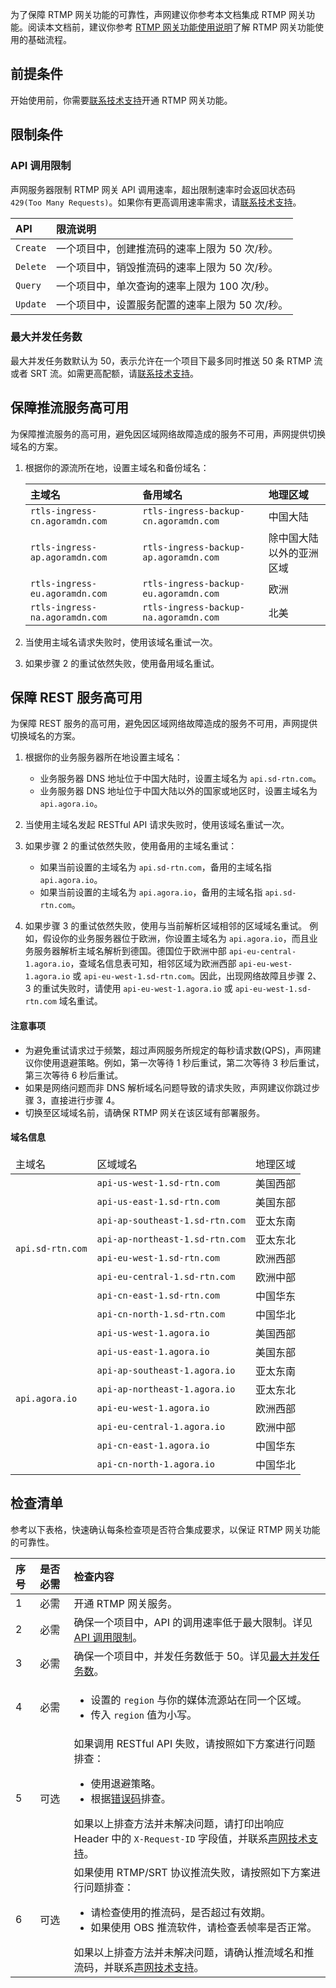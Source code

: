 为了保障 RTMP 网关功能的可靠性，声网建议你参考本文档集成 RTMP 网关功能。阅读本文档前，建议你参考 [RTMP 网关功能使用说明](restapi)了解 RTMP 网关功能使用的基础流程。

## 前提条件

开始使用前，你需要[联系技术支持](/cn/Agora%20Platform/ticket)开通 RTMP 网关功能。

## 限制条件

### API 调用限制

声网服务器限制 RTMP 网关 API 调用速率，超出限制速率时会返回状态码 `429(Too Many Requests)`。如果你有更高调用速率需求，请[联系技术支持](/cn/Agora%20Platform/ticket)。

| API      | 限流说明                                                     |
| :------- | :----------------------------------------------------------- |
| `Create` | 一个项目中，创建推流码的速率上限为 50 次/秒。 |
| `Delete` | 一个项目中，销毁推流码的速率上限为 50 次/秒。           |
| `Query`   | 一个项目中，单次查询的速率上限为 100 次/秒。 |
| `Update`   | 一个项目中，设置服务配置的速率上限为 50 次/秒。 |

### 最大并发任务数

最大并发任务数默认为 50，表示允许在一个项目下最多同时推送 50 条 RTMP 流或者 SRT 流。如需更高配额，请[联系技术支持](/cn/Agora%20Platform/ticket)。

## 保障推流服务高可用

为保障推流服务的高可用，避免因区域网络故障造成的服务不可用，声网提供切换域名的方案。

1. 根据你的源流所在地，设置主域名和备份域名：

    | 主域名                       | 备用域名                            | 地理区域    |
    | :--------------------------- | :---------------------------------- | :---------- |
    | `rtls-ingress-cn.agoramdn.com` | `rtls-ingress-backup-cn.agoramdn.com` | 中国大陆    |
    | `rtls-ingress-ap.agoramdn.com` | `rtls-ingress-backup-ap.agoramdn.com` | 除中国大陆以外的亚洲区域 |
    | `rtls-ingress-eu.agoramdn.com` | `rtls-ingress-backup-eu.agoramdn.com` | 欧洲   |
    | `rtls-ingress-na.agoramdn.com` | `rtls-ingress-backup-na.agoramdn.com` | 北美   |

2. 当使用主域名请求失败时，使用该域名重试一次。
3. 如果步骤 2 的重试依然失败，使用备用域名重试。

## 保障 REST 服务高可用

为保障 REST 服务的高可用，避免因区域网络故障造成的服务不可用，声网提供切换域名的方案。

1. 根据你的业务服务器所在地设置主域名：

   - 业务服务器 DNS 地址位于中国大陆时，设置主域名为 `api.sd-rtn.com`。
   - 业务服务器 DNS 地址位于中国大陆以外的国家或地区时，设置主域名为 `api.agora.io`。

2. 当使用主域名发起 RESTful API 请求失败时，使用该域名重试一次。

3. 如果步骤 2 的重试依然失败，使用备用的主域名重试：

   - 如果当前设置的主域名为 `api.sd-rtn.com`，备用的主域名指 `api.agora.io`。
   - 如果当前设置的主域名为 `api.agora.io`，备用的主域名指 `api.sd-rtn.com`。

4. 如果步骤 3 的重试依然失败，使用与当前解析区域相邻的区域域名重试。
   例如，假设你的业务服务器位于欧洲，你设置主域名为 `api.agora.io`，而且业务服务器解析主域名解析到德国。德国位于欧洲中部 `api-eu-central-1.agora.io`，查域名信息表可知，相邻区域为欧洲西部 `api-eu-west-1.agora.io` 或 `api-eu-west-1.sd-rtn.com`。因此，出现网络故障且步骤 2、3 的重试失败时，请使用 `api-eu-west-1.agora.io` 或 `api-eu-west-1.sd-rtn.com` 域名重试。

#### 注意事项

- 为避免重试请求过于频繁，超过声网服务所规定的每秒请求数(QPS)，声网建议你使用退避策略。例如，第一次等待 1 秒后重试，第二次等待 3 秒后重试，第三次等待 6 秒后重试。
- 如果是网络问题而非 DNS 解析域名问题导致的请求失败，声网建议你跳过步骤 3，直接进行步骤 4。
- 切换至区域域名前，请确保 RTMP 网关在该区域有部署服务。

#### 域名信息

<table>
 <thead>
 <tr>
  <td>主域名</td>
  <td>区域域名</td>
  <td>地理区域</td>
 </tr>
 </thead>
 <tbody>
 <tr>
  <td rowspan=8><code>api.sd-rtn.com</code></td>
  <td><code>api-us-west-1.sd-rtn.com</code></td>
  <td>美国西部</td>
 </tr>
 <tr>
  <td><code>api-us-east-1.sd-rtn.com</code></td>
  <td>美国东部</td>
 </tr>
 <tr>
  <td><code>api-ap-southeast-1.sd-rtn.com</code></td>
  <td>亚太东南</td>
 </tr>
 <tr>
  <td><code>api-ap-northeast-1.sd-rtn.com</code></td>
  <td>亚太东北</td>
 </tr>
 <tr>
  <td><code>api-eu-west-1.sd-rtn.com</code></td>
  <td>欧洲西部</td>
 </tr>
 <tr>
  <td><code>api-eu-central-1.sd-rtn.com</code></td>
  <td>欧洲中部</td>
 </tr>
 <tr>
  <td><code>api-cn-east-1.sd-rtn.com</code></td>
  <td>中国华东</td>
 </tr>
 <tr>
  <td><code>api-cn-north-1.sd-rtn.com</code></td>
  <td>中国华北</td>
 </tr>
 <tr>
  <td rowspan=8><code>api.agora.io</code></td>
  <td><code>api-us-west-1.agora.io</code></td>
  <td>美国西部</td>
 </tr>
 <tr>
  <td><code>api-us-east-1.agora.io</code></td>
  <td>美国东部</td>
 </tr>
 <tr>
  <td><code>api-ap-southeast-1.agora.io</code></td>
  <td>亚太东南</td>
 </tr>
 <tr>
  <td><code>api-ap-northeast-1.agora.io</code></td>
  <td>亚太东北</td>
 </tr>
 <tr>
  <td><code>api-eu-west-1.agora.io</code></td>
  <td>欧洲西部</td>
 </tr>
 <tr>
  <td><code>api-eu-central-1.agora.io</code></td>
  <td>欧洲中部</td>
 </tr>
 <tr>
  <td><code>api-cn-east-1.agora.io</code></td>
  <td>中国华东</td>
 </tr>
 <tr>
  <td><code>api-cn-north-1.agora.io</code></td>
  <td>中国华北</td>
 </tr>
 </tbody>
</table>


## 检查清单

参考以下表格，快速确认每条检查项是否符合集成要求，以保证 RTMP 网关功能的可靠性。

| 序号   | 是否必需 | 检查内容                                                     | 
| :--- | :------- | :----------------------------------------------------------- | 
| 1    | 必需     | 开通 RTMP 网关服务。                                              | 
| 2    | 必需     | 确保一个项目中，API 的调用速率低于最大限制。详见 [API 调用限制](#api-调用限制)。 | 
| 3    | 必需     | 确保一个项目中，并发任务数低于 50。详见[最大并发任务数](#最大并发任务数)。 | 
| 4    | 必需     | <ul><li>设置的 `region` 与你的媒体流源站在同一个区域。</li><li>传入 `region` 值为小写。</li></ul> |
| 5    | 可选     | 如果调用 RESTful API 失败，请按照如下方案进行问题排查：<ul><li>使用退避策略。</li><li>根据[错误码](restapi#状态码汇总表)排查。</li></ul>如果以上排查方法并未解决问题，请打印出响应 Header 中的 `X-Request-ID` 字段值，并联系[声网技术支持](/cn/Agora%20Platform/ticket)。 |
| 6    | 可选     | 如果使用 RTMP/SRT 协议推流失败，请按照如下方案进行问题排查：<ul><li>请检查使用的推流码，是否超过有效期。</li><li>如果使用 OBS 推流软件，请检查丢帧率是否正常。</li></ul>如果以上排查方法并未解决问题，请确认推流域名和推流码，并联系[声网技术支持](/cn/Agora%20Platform/ticket)。 | 

